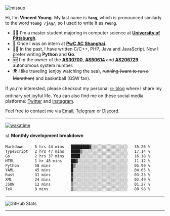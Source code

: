 <p align="left"> <img src="https://komarev.com/ghpvc/?username=missuo&label=Profile%20views&color=0e75b6&style=flat" alt="missuo" /> </p>


Hi, I'm **Vincent Young**. My last name is **`Yang`**, which is pronounced similarly to the word **`Young /jʌŋ/`**, so I used to write it as **`Young`**. 

-  👨‍🎓 I'm a master student majoring in computer science at [**University of Pittsburgh**](https://www.pitt.edu).
-  💼 Once I was an intern at **[PwC AC Shanghai](https://www.linkedin.com/company/pwc-ac-shanghai/)**.
-  👨‍💻 In the past, I have written C/C++, PHP, Java and JavaScript. Now I prefer writing **Python** and **Go**.
-  🆕 I'm the owner of the **[AS30700](https://bgp.tools/as/30700)**, **[AS60614](https://bgp.tools/as/60614)** and **[AS206729](https://bgp.tools/as/206729)** autonomous system number.
-  🌍 I like traveling (enjoy watching the sea), ~~running (want to run a Marathon)~~ and basketball (GSW fan).

If you're interested, please checkout my personal [✏️ blog](https://missuo.me/) where I share my ordinary yet joyful life. You can also find me on these social media platforms: [Twitter](https://twitter.com/m1ssuo) and [Instagram](https://www.instagram.com/missuo.me).

Feel free to contact me via <a href="mailto:i@yyt.moe">Email</a>, [Telegram](https://t.me/missuo) or [Discord](https://discordapp.com/users/missuo#7448).

-------

[![wakatime](https://wakatime.com/badge/user/c13cd961-40ca-417a-afb6-1f9ea8ac295c.svg)](https://wakatime.com/@missuo)

📊 **Monthly development breakdown**
<!--START_SECTION:waka-->

```txt
Markdown     5 hrs 44 mins   ████████▓░░░░░░░░░░░░░░░░   35.26 %
TypeScript   2 hrs 47 mins   ████▒░░░░░░░░░░░░░░░░░░░░   17.14 %
Go           2 hrs 37 mins   ████░░░░░░░░░░░░░░░░░░░░░   16.18 %
HTML         1 hr 48 mins    ██▓░░░░░░░░░░░░░░░░░░░░░░   11.12 %
Python       58 mins         █▒░░░░░░░░░░░░░░░░░░░░░░░   05.99 %
YAML         45 mins         █░░░░░░░░░░░░░░░░░░░░░░░░   04.65 %
Rust         31 mins         ▓░░░░░░░░░░░░░░░░░░░░░░░░   03.25 %
XML          24 mins         ▓░░░░░░░░░░░░░░░░░░░░░░░░   02.49 %
JSON         12 mins         ▒░░░░░░░░░░░░░░░░░░░░░░░░   01.27 %
TeX          9 mins          ▒░░░░░░░░░░░░░░░░░░░░░░░░   00.98 %
```

<!--END_SECTION:waka-->

-------

![GitHub Stats](https://github-readme-stats-opal-alpha-76.vercel.app/api?username=missuo&show_icons=true&theme=transparent)

-------

